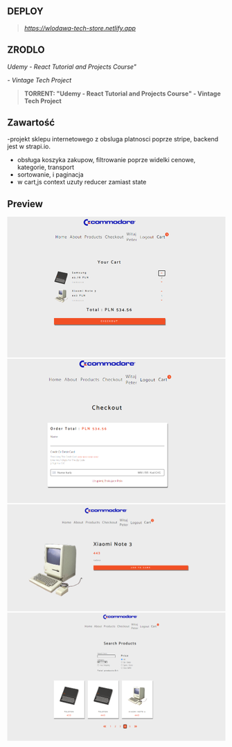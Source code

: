 ## DEPLOY

> _https://wlodawa-tech-store.netlify.app_

## ZRODLO

_Udemy - React Tutorial and Projects Course"_

_- Vintage Tech Project_

> **TORRENT: "Udemy - React Tutorial and Projects Course" - Vintage Tech Project**

## Zawartość

-projekt sklepu internetowego z obsluga platnosci poprze stripe,
backend jest w strapi.io.

- obsługa koszyka zakupow, filtrowanie poprze widelki cenowe, kategorie, transport
- sortowanie, i paginacja
- w cart,js context uzuty reducer zamiast state

## Preview

![sass-js-coding-test screenshot](https://github.com/andrzejbajuk79/VintageComputers-hooks-context-reducers/blob/master/2020-08-01_16h30_38.png?raw=true)
![sass-js-coding-test screenshot](https://github.com/andrzejbajuk79/VintageComputers-hooks-context-reducers/blob/master/2020-08-01_16h30_56.png?raw=true)
![sass-js-coding-test screenshot](https://github.com/andrzejbajuk79/VintageComputers-hooks-context-reducers/blob/master/2020-08-01_16h31_25.png?raw=true)
![sass-js-coding-test screenshot](https://github.com/andrzejbajuk79/VintageComputers-hooks-context-reducers/blob/master/2020-08-01_16h30_06.png?raw=true)

